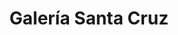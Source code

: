 ---
title: "Galería Santa Cruz"
url: /santa-cruz-de-la-sierra/galeria-santa-cruz/
shop: Elektronik
---